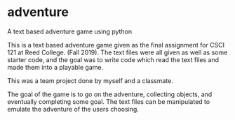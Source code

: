 # adventure
A text based adventure game using python

This is a text based adventure game given as the final assignment for CSCI 121 at Reed College. (Fall 2019).
The text files were all given as well as some starter code, and the goal was to write code which read the text files and made them into a playable game.

This was a team project done by myself and a classmate.

The goal of the game is to go on the adventure, collecting objects, and eventually completing some goal. The text files can be manipulated to emulate the adventure of the users choosing. 
